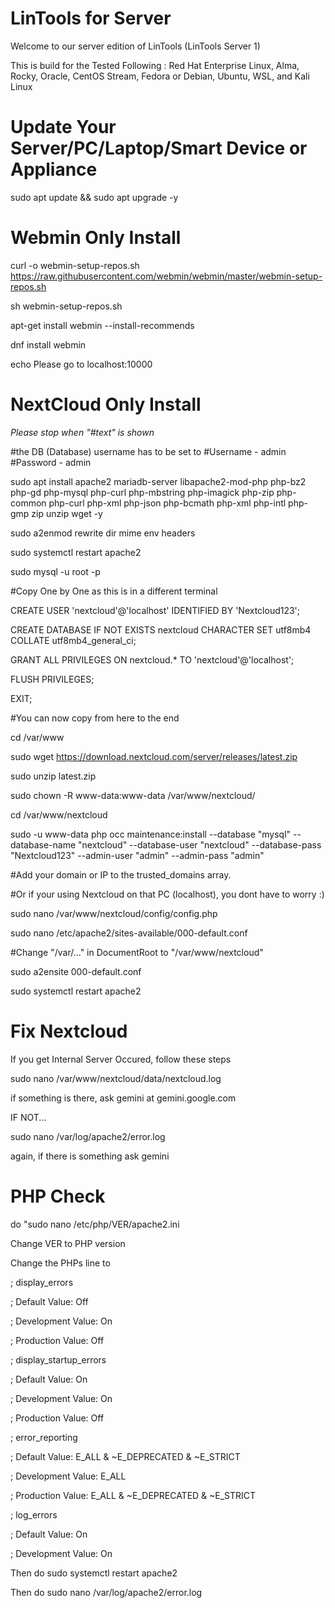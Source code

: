 # LinTools for Server
Welcome to our server edition of LinTools (LinTools Server 1)

This is build for the Tested Following : Red Hat Enterprise Linux, Alma, Rocky, Oracle, CentOS Stream, Fedora or Debian, Ubuntu, WSL, and Kali Linux

# Update Your Server/PC/Laptop/Smart Device or Appliance

sudo apt update && sudo apt upgrade -y

# Webmin Only Install

curl -o webmin-setup-repos.sh https://raw.githubusercontent.com/webmin/webmin/master/webmin-setup-repos.sh

sh webmin-setup-repos.sh

apt-get install webmin --install-recommends

dnf install webmin

echo Please go to localhost:10000

# NextCloud Only Install
*Please stop when "#text" is shown*

#the DB (Database) username has to be set to
#Username - admin
#Password - admin

sudo apt install apache2 mariadb-server libapache2-mod-php php-bz2 php-gd php-mysql php-curl php-mbstring php-imagick php-zip php-common php-curl php-xml php-json php-bcmath php-xml php-intl php-gmp zip unzip wget -y

sudo a2enmod rewrite dir mime env headers

sudo systemctl restart apache2

sudo mysql -u root -p

#Copy One by One as this is in a different terminal

CREATE USER 'nextcloud'@'localhost' IDENTIFIED BY 'Nextcloud123';

CREATE DATABASE IF NOT EXISTS nextcloud CHARACTER SET utf8mb4 COLLATE utf8mb4_general_ci;

GRANT ALL PRIVILEGES ON nextcloud.* TO 'nextcloud'@'localhost';

FLUSH PRIVILEGES;

EXIT;

#You can now copy from here to the end

cd /var/www

sudo wget https://download.nextcloud.com/server/releases/latest.zip

sudo unzip latest.zip

sudo chown -R www-data:www-data /var/www/nextcloud/

cd /var/www/nextcloud

sudo -u www-data php occ maintenance:install --database "mysql" --database-name "nextcloud" --database-user "nextcloud" --database-pass "Nextcloud123" --admin-user "admin" --admin-pass "admin"

#Add your domain or IP to the trusted_domains array.

#Or if your using Nextcloud on that PC (localhost), you dont have to worry :)

sudo nano /var/www/nextcloud/config/config.php

sudo nano /etc/apache2/sites-available/000-default.conf

#Change "/var/..." in DocumentRoot to "/var/www/nextcloud"

sudo a2ensite 000-default.conf

sudo systemctl restart apache2


# Fix Nextcloud

If you get Internal Server Occured, follow these steps

sudo nano /var/www/nextcloud/data/nextcloud.log

if something is there, ask gemini at gemini.google.com

IF NOT...

sudo nano /var/log/apache2/error.log

again, if there is something ask gemini

# PHP Check

do "sudo nano /etc/php/VER/apache2.ini

Change VER to PHP version


Change the PHPs line to

; display_errors

;   Default Value: Off

;   Development Value: On

;   Production Value: Off


; display_startup_errors

;   Default Value: On

;   Development Value: On

;   Production Value: Off


; error_reporting

;   Default Value: E_ALL & ~E_DEPRECATED & ~E_STRICT

;   Development Value: E_ALL

;   Production Value: E_ALL & ~E_DEPRECATED & ~E_STRICT


; log_errors

;   Default Value: On 

;   Development Value: On


Then do   sudo systemctl restart apache2

Then do   sudo nano /var/log/apache2/error.log

